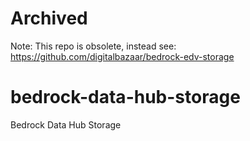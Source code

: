 # Archived
Note: This repo is obsolete, instead see: https://github.com/digitalbazaar/bedrock-edv-storage

# bedrock-data-hub-storage
Bedrock Data Hub Storage
